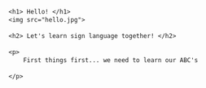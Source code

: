 
<!DOCTYPE html>
<html lang="en">
<meta charset="UTF-8">
<title>ASL Learning</title>

<body>

	<h1> Hello! </h1>
	<img src="hello.jpg">
	
	<h2> Let's learn sign language together! </h2>
	
	<p> 
		First things first... we need to learn our ABC's
		
	</p>
	
	
</body>
</html>
